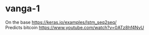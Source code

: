 # vanga-1
On the base https://keras.io/examples/lstm_seq2seq/  
Predicts bitcoin https://www.youtube.com/watch?v=0ATz8hf4NvU
